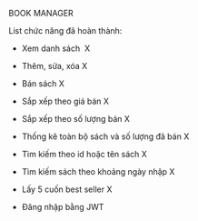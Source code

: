 BOOK MANAGER

List chức năng đã hoàn thành:

- Xem danh sách  X

- Thêm, sửa, xóa X

- Bán sách X

- Sắp xếp theo giá bán X

- Sắp xếp theo số lượng bán X

- Thống kê toàn bộ sách và số lượng đã bán X

- Tìm kiếm theo id hoặc tên sách X

- Tìm kiếm sách theo khoảng ngày nhập X

- Lấy 5 cuốn best seller X

- Đăng nhập bằng JWT
